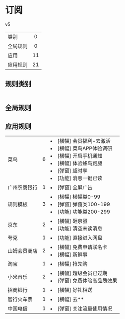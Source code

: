 # 订阅

v5

|||
| - |:-:|
|类别|0|
|全局规则|0|
|应用|11|
|应用规则|21|

## 规则类别

|||
| - |:-:|


## 全局规则



## 应用规则

||||
| - |:-:|-|
|菜鸟|6|<li>[横幅] 会员福利-去激活<li>[横幅] 菜鸟APP体验调研<li>[横幅] 开启手机通知<li>[横幅] 体验蜂鸟跑腿<li>[弹窗] 超时享<li>[功能] 消息一键已读|
|广州农商银行|1|<li>[弹窗] 全屏广告|
|规则模板|3|<li>[横幅] 横幅类0-99<li>[弹窗] 弹窗类100-199<li>[功能] 功能类200-299|
|京东|2|<li>[横幅] 砸京蛋<li>[功能] 清空未读消息|
|夸克|1|<li>[功能] 直接进入网盘|
|山姆会员商店|2|<li>[横幅] 免费申请联名卡<li>[横幅] 新鲜事|
|淘宝|1|<li>[横幅] 抢先购|
|小米音乐|2|<li>[横幅] 超级会员已过期<li>[弹窗] 免费体验高品质效果|
|招商银行|1|<li>[横幅] 好礼相送|
|智行火车票|1|<li>[横幅] 去**|
|中国电信|1|<li>[弹窗] 关注流量使用情况|
